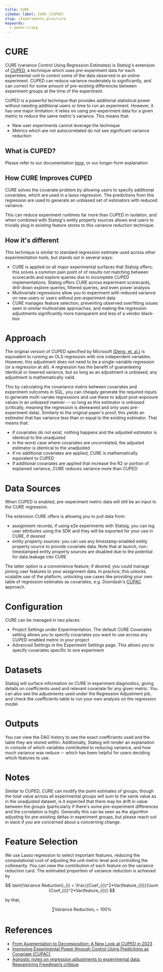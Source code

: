 ```yaml
---
title: CURE
sidebar_label: CURE (CUPED)
slug: /experiments-plus/cure
keywords:
  - owner:craig
---
```


# CURE

CURE (variance Control Using Regression Estimates) is Statsig's extension of [CUPED](../stats-engine/methodologies/cuped), a technique which uses pre-experiment data for each experimental unit to control some of the data observed in an online experiment. CUPED can reduce variance moderately to significantly, and can correct for some amount of pre-existing differences between experiment groups at the time of the experiment.

CUPED is a powerful technique that provides additional statistical power without needing additional users or time to run an experiment. However, it has one major limitation: it relies on using pre-experiment data for a given metric to reduce the same metric's variance. This means that:

- New user experiments cannot leverage the technique
- Metrics which are not autocorrelated do not see significant variance reduction

## What is CUPED?

Please refer to our documentation [here](../stats-engine/methodologies/cuped), or our longer-form explanation

## How CURE Improves CUPED

CURE solves the covariate problem by allowing users to specify additional covariates, which are used in a lasso regression. The predictions from this regression are used to generate an unbiased set of estimators with reduced variance.

This can reduce experiment runtimes far more than CUPED in isolation, and when combined with Statsig's entity property sources allows end users to trivially plug in existing feature stores to this variance reduction technique.

## How it's different

This technique is similar to standard regression estimate used across other experimentation tools, but stands out in several ways:

- CURE is applied on all major experimental surfaces that Statsig offers; this solves a common pain point of of results not matching between scorecards and explore queries due to incomplete CUPED implementations. Statsig offers CURE across experiment scorecards, drill-down explore queries, filtered queries, and even power analysis
- Multivariate regressions allow you to experiment with reduced variance on new users or users without pre-experiment data
- CURE manages feature selection, preventing observed overfitting issues seen in similar multivariate approaches, and making the regression adjustments significantly more transparent and less of a vendor black-box

# Approach

The original version of CUPED specified by Microsoft [(Deng, et. al.)](https://www.exp-platform.com/Documents/2013-02-CUPED-ImprovingSensitivityOfControlledExperiments.pdf) is equivalent to running an OLS regression with one independent variables. However, this adjustment does not need to be a single-variable regression (or a regression at all). A regression has the benefit of guaranteeing identical or lowered variance, but so long as an adjustment is unbiased, any adjustment is mathematically valid.

This by calculating the covariance matrix between covariates and experiment outcomes in SQL, you can cheaply generate the required inputs to generate multi-variate regressions and use these to adjust post-exposure values in an unbiased manner -- so long as this estimator is unbiased (critically, meaning the regression is demeaned and only uses pre-experiment data). Similarly to the original paper's proof, this yields an estimator that has variance less than or equal to the existing estimator. That means that:

- if covariates do not exist, nothing happens and the adjusted estimator is identical to the unadjusted
- in the worst case where covariates are uncorrelated, the adjusted estimator is identical to the unadjusted
- if no additional covariates are applied, CURE is mathematically equivalent to CUPED
- if additional covariates are applied that increase the R2 or portion of explained variance, CURE reduces variance more than CUPED

# Data Sources

When CUPED is enabled, pre-experiment metric data will still be an input to the CURE regression.

The extension CURE offers is allowing you to pull data from:

- assignment records; if using e2e experiments with Statsig, you can log user attributes using the SDK and they will be exported for your use in CURE, if desired
- entity property sources: you can use any timestamp-enabled entity property source to provide covariate data. Note that at launch, non-timestamped entity property sources are disabled due to the potential for data leakage into CURE

The latter option is a convenience feature; if desired, you could manage joining user features to your assignment data. In practice, this unlocks scalable use of the platform, unlocking use cases like providing your own table of regression estimates as covariates, e.g. Doordash's [CUPAC](https://careersatdoordash.com/blog/improving-experimental-power-through-control-using-predictions-as-covariate-cupac/) approach.

# Configuration

CURE can be managed in two places:

- Project Settings under Experimentation. The default CURE Covariates setting allows you to specify covariates you want to use across any CUPED-enabled metric in your project
- Advanced Settings in the Experiment Settings page. This allows you to specify covariates specific to one experiment

# Datasets

Statsig will surface information on CURE in experiment diagnostics, giving details on coefficients used and relevant covariate for any given metric. You can also see the adjustments used under the Regression Adjustment job, and check the coefficients table to run your own analysis on the regression model.

# Outputs

You can view the DAG history to see the exact coefficients used and the table they are stored within. Additionally, Statsig will render an explanation in-console of which variables contributed to reducing variance, and how much variance was reduce -- which has been helpful for users deciding which features to use.

# Notes

Similar to CUPED, CURE can modify the point estimates of groups; though the total value across all experimental groups will sum to the same value as in the unadjusted dataset, is it expected that there may be drift in value between the groups (particularly if there's some pre-experiment differences and the correlation is high). Generally this can be seen as the algorithm adjusting for pre-existing deltas in experiment groups, but please reach out in slack if you are concerned about a concerning change.

# Feature Selection

We use Lasso regression to select important features, reducing the computational cost of adjusting the unit metric level and controlling the collinearity. You can view the contribution of each feature on the variance reduction card. The estimated proportion of variance reduction is achieved by

$$
\text{Variance Reduction}_{i} = \frac{{Coef_{i}}^2*Var(feature_{i})}{\sum {Coef_{i}}^2*Var(feature_{i})}
$$

by that,

$$
\sum \text{Variance Reduction}_{i} = 100\%
$$

# References

- [From Augmentation to Decomposition: A New Look at CUPED in 2023](https://arxiv.org/html/2312.02935v1)
- [Improving Experimental Power through Control Using Predictions as Covariate (CUPAC)](https://careersatdoordash.com/blog/improving-experimental-power-through-control-using-predictions-as-covariate-cupac/)
- [Agnostic notes on regression adjustments to experimental data: Reexamining Freedman’s critique](https://projecteuclid.org/journals/annals-of-applied-statistics/volume-7/issue-1/Agnostic-notes-on-regression-adjustments-to-experimental-data--Reexamining/10.1214/12-AOAS583.full)
